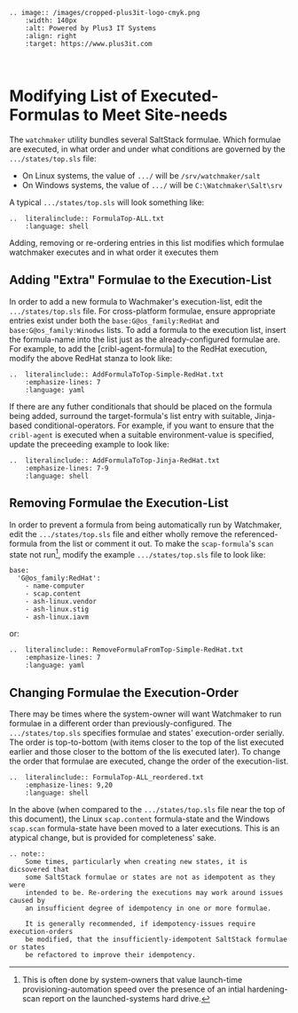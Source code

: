 ```{eval-rst}
.. image:: /images/cropped-plus3it-logo-cmyk.png
    :width: 140px
    :alt: Powered by Plus3 IT Systems
    :align: right
    :target: https://www.plus3it.com
```
<br>

# Modifying List of Executed-Formulas to Meet Site-needs

The `watchmaker` utility bundles several SaltStack formulae. Which formulae are executed, in what order and under what conditions are governed by the `.../states/top.sls` file:

- On Linux systems, the value of `.../` will be `/srv/watchmaker/salt`
- On Windows systems, the value of `.../` will be `C:\Watchmaker\Salt\srv`

A typical `.../states/top.sls` will look something like:

```{eval-rst}
..  literalinclude:: FormulaTop-ALL.txt
    :language: shell
```

Adding, removing or re-ordering entries in this list modifies which formulae watchmaker executes and in what order it executes them

## Adding "Extra" Formulae to the Execution-List

In order to add a new formula to Wachmaker's execution-list, edit the `.../states/top.sls` file. For cross-platform formulae, ensure appropriate entries exist under both the `base:G@os_family:RedHat` and `base:G@os_family:Winodws` lists. To add a formula to the execution list, insert the formula-name into the list just as the already-configured formulae are. For example, to add the [cribl-agent-formula] to the RedHat execution, modify the above RedHat stanza to look like:

```{eval-rst}
..  literalinclude:: AddFormulaToTop-Simple-RedHat.txt
    :emphasize-lines: 7
    :language: yaml
```

If there are any futher conditionals that should be placed on the formula being added, surround the target-formula's list entry with suitable, Jinja-based conditional-operators. For example, if you want to ensure that the `cribl-agent` is executed when a suitable environment-value is specified, update the preceeding example to look like:

```{eval-rst}
..  literalinclude:: AddFormulaToTop-Jinja-RedHat.txt
    :emphasize-lines: 7-9
    :language: shell
```

## Removing Formulae the Execution-List

In order to prevent a formula from being automatically run by Watchmaker, edit the `.../states/top.sls` file and either wholly remove the referenced-formula from the list or comment it out. To make the `scap-formula`'s `scan` state not run[^1], modify the example `.../states/top.sls` file to look like:

```
base:
  'G@os_family:RedHat':
    - name-computer
    - scap.content
    - ash-linux.vendor
    - ash-linux.stig
    - ash-linux.iavm
```

or:

```{eval-rst}
..  literalinclude:: RemoveFormulaFromTop-Simple-RedHat.txt
    :emphasize-lines: 7
    :language: yaml
```

## Changing Formulae the Execution-Order

There may be times where the system-owner will want Watchmaker to run formulae in a different order than previously-configured. The `.../states/top.sls` specifies formulae and states' execution-order serially. The order is top-to-bottom (with items closer to the top of the list executed earlier and those closer to the bottom of the lis executed later). To change the order that formulae are executed, change the order of the execution-list.

```{eval-rst}
..  literalinclude:: FormulaTop-ALL_reordered.txt
    :emphasize-lines: 9,20
    :language: shell
```

In the above (when compared to the `.../states/top.sls` file near the top of this document), the Linux `scap.content` formula-state and the Windows `scap.scan` formula-state have been moved to a later executions. This is an atypical change, but is provided for completeness' sake.

```{eval-rst}
.. note::
    Some times, particularly when creating new states, it is dicsovered that
    some SaltStack formulae or states are not as idempotent as they were
    intended to be. Re-ordering the executions may work around issues caused by
    an insufficient degree of idempotency in one or more formulae.

    It is generally recommended, if idempotency-issues require execution-orders
    be modified, that the insufficiently-idempotent SaltStack formulae or states
    be refactored to improve their idempotency.
```

[^1]: This is often done by system-owners that value launch-time provisioning-automation speed over the presence of an intial hardening-scan report on the launched-systems hard drive.
